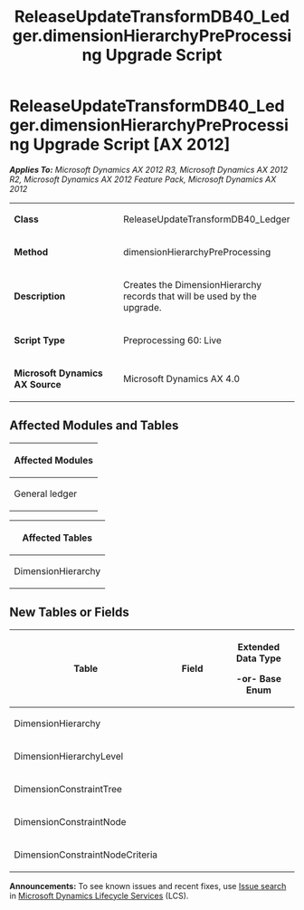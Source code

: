 ﻿---
title: ReleaseUpdateTransformDB40_Ledger.dimensionHierarchyPreProcessing Upgrade Script
TOCTitle: ReleaseUpdateTransformDB40_Ledger.dimensionHierarchyPreProcessing Upgrade Script
ms:assetid: a3bdda7d-ed89-f5f5-e454-8a7189c6b373
ms:mtpsurl: https://msdn.microsoft.com/en-us/library/JJ736765(v=AX.60)
ms:contentKeyID: 49710197
ms.date: 05/18/2015
mtps_version: v=AX.60
---

# ReleaseUpdateTransformDB40\_Ledger.dimensionHierarchyPreProcessing Upgrade Script [AX 2012]


_**Applies To:** Microsoft Dynamics AX 2012 R3, Microsoft Dynamics AX 2012 R2, Microsoft Dynamics AX 2012 Feature Pack, Microsoft Dynamics AX 2012_

<table>
<colgroup>
<col style="width: 50%" />
<col style="width: 50%" />
</colgroup>
<tbody>
<tr class="odd">
<td><p><strong>Class</strong></p></td>
<td><p>ReleaseUpdateTransformDB40_Ledger</p></td>
</tr>
<tr class="even">
<td><p><strong>Method</strong></p></td>
<td><p>dimensionHierarchyPreProcessing</p></td>
</tr>
<tr class="odd">
<td><p><strong>Description</strong></p></td>
<td><p>Creates the DimensionHierarchy records that will be used by the upgrade.</p></td>
</tr>
<tr class="even">
<td><p><strong>Script Type</strong></p></td>
<td><p>Preprocessing 60: Live</p></td>
</tr>
<tr class="odd">
<td><p><strong>Microsoft Dynamics AX Source</strong></p></td>
<td><p>Microsoft Dynamics AX 4.0</p></td>
</tr>
</tbody>
</table>


## Affected Modules and Tables

<table>
<colgroup>
<col style="width: 100%" />
</colgroup>
<thead>
<tr class="header">
<th><p>Affected Modules</p></th>
</tr>
</thead>
<tbody>
<tr class="odd">
<td><p>General ledger</p></td>
</tr>
</tbody>
</table>


<table>
<colgroup>
<col style="width: 100%" />
</colgroup>
<thead>
<tr class="header">
<th><p>Affected Tables</p></th>
</tr>
</thead>
<tbody>
<tr class="odd">
<td><p>DimensionHierarchy</p></td>
</tr>
</tbody>
</table>


## New Tables or Fields

<table>
<colgroup>
<col style="width: 33%" />
<col style="width: 33%" />
<col style="width: 33%" />
</colgroup>
<thead>
<tr class="header">
<th><p>Table</p></th>
<th><p>Field</p></th>
<th><p>Extended Data Type</p>
<p>-or- Base Enum</p></th>
</tr>
</thead>
<tbody>
<tr class="odd">
<td><p>DimensionHierarchy</p></td>
<td><p></p></td>
<td><p></p></td>
</tr>
<tr class="even">
<td><p>DimensionHierarchyLevel</p></td>
<td><p></p></td>
<td><p></p></td>
</tr>
<tr class="odd">
<td><p>DimensionConstraintTree</p></td>
<td><p></p></td>
<td><p></p></td>
</tr>
<tr class="even">
<td><p>DimensionConstraintNode</p></td>
<td><p></p></td>
<td><p></p></td>
</tr>
<tr class="odd">
<td><p>DimensionConstraintNodeCriteria</p></td>
<td><p></p></td>
<td><p></p></td>
</tr>
</tbody>
</table>

  
**Announcements:** To see known issues and recent fixes, use [Issue search](http://go.microsoft.com/fwlink/?linkid=389258) in [Microsoft Dynamics Lifecycle Services](http://go.microsoft.com/fwlink/?linkid=306505) (LCS).

